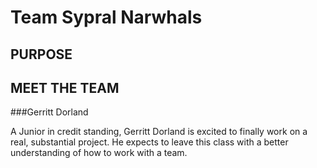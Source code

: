 Team Sypral Narwhals
====================

PURPOSE
--------

MEET THE TEAM
--------------

###Gerritt Dorland

A Junior in credit standing, Gerritt Dorland is excited to finally work on a real, substantial project. He expects to leave this class with a better understanding of how to work with a team.